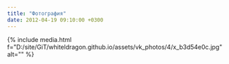```yaml
---
title: "Фотография"
date: 2012-04-19 09:10:00 +0300
---
```



{% include media.html f="D:/site/GiT/whiteldragon.github.io/assets/vk_photos/4/x_b3d54e0c.jpg" alt="" %}
